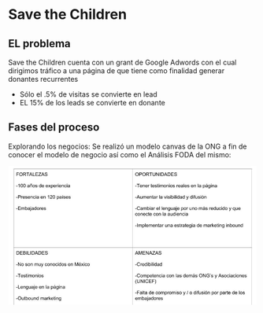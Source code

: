 # Save the Children

## EL problema
Save the Children cuenta con un grant de Google Adwords con el cual dirigimos tráfico a una página de que tiene como finalidad generar donantes recurrentes

* Sólo el .5% de visitas se convierte en lead
* EL 15% de los leads se convierte en donante

## Fases del proceso

Explorando los negocios:
Se realizó un modelo canvas de la ONG a fin de conocer el modelo de negocio así como el Análisis FODA del mismo:

![FODA](assets/images/foda.jpg)
